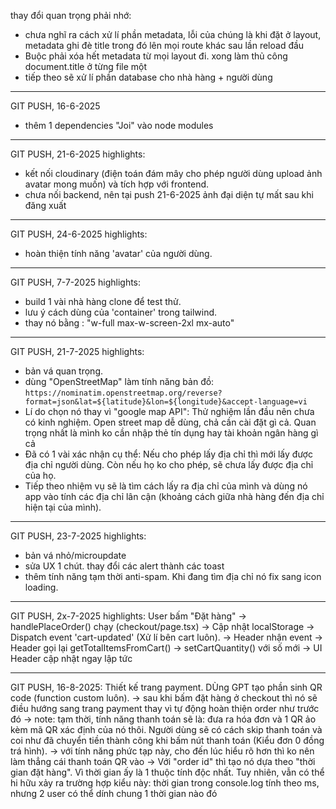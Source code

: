 thay đổi quan trọng phải nhớ: 
- chưa nghĩ ra cách xử lí phần metadata, lỗi của chúng là khi đặt ở layout, 
metadata ghi đè title trong đó lên mọi route khác sau lần reload đầu
- Buộc phải xóa hết metadata từ mọi layout đi. xong làm thủ công document.title ở từng file một
- tiếp theo sẽ xử lí phần database cho nhà hàng + người dùng


--------------------------------------------------------------------------------
GIT PUSH, 16-6-2025
- thêm 1 dependencies "Joi" vào node modules

--------------------------------------------------------------------------------
GIT PUSH, 21-6-2025 highlights:
- kết nối cloudinary (điện toán đám mây cho phép người dùng upload ảnh avatar mong muốn)
và tích hợp với frontend.
- chưa nối backend, nên tại push 21-6-2025 ảnh đại diện tự mất sau khi đăng xuất

--------------------------------------------------------------------------------
GIT PUSH, 24-6-2025 highlights:
- hoàn thiện tính năng 'avatar' của người dùng.

--------------------------------------------------------------------------------
GIT PUSH, 7-7-2025 highlights:
- build 1 vài nhà hàng clone để test thử.
- lưu ý cách dùng của 'container' trong tailwind.
- thay nó bằng : "w-full  max-w-screen-2xl  mx-auto" 

--------------------------------------------------------------------------------
GIT PUSH, 21-7-2025 highlights: 
- bản vá quan trọng.
- dùng "OpenStreetMap" làm tính năng bản đồ: `https://nominatim.openstreetmap.org/reverse?format=json&lat=${latitude}&lon=${longitude}&accept-language=vi`
- Lí do chọn nó thay vì "google map API": Thử nghiệm lần đầu nên chưa có kinh nghiệm. 
Open street map dễ dùng, chả cần cài đặt gì cả. Quan trọng nhất là mình ko cần nhập thẻ
tín dụng hay tài khoản ngân hàng gì cả
- Đã có 1 vài xác nhận cụ thể: Nếu cho phép lấy địa chỉ thì mới lấy được địa chỉ người dùng.
Còn nếu họ ko cho phép, sẽ chưa lấy được địa chỉ của họ.
- Tiếp theo nhiệm vụ sẽ là tìm cách lấy ra địa chỉ của mình và dùng nó app vào tính các
địa chỉ lân cận (khoảng cách giữa nhà hàng đến địa chỉ hiện tại của mình).


--------------------------------------------------------------------------------
GIT PUSH, 23-7-2025 highlights: 
- bản vá nhỏ/microupdate
- sửa UX 1 chút. thay đổi các alert thành các toast
- thêm tính năng tạm thời anti-spam. Khi đang tìm địa chỉ nó fix sang icon loading.

-----------------------------------------------------------------------------
GIT PUSH, 2x-7-2025 highlights:
User bấm "Đặt hàng" 
→ handlePlaceOrder() chạy (checkout/page.tsx)
→ Cập nhật localStorage 
→ Dispatch event 'cart-updated' (Xử lí bên cart luôn).
→ Header nhận event
→ Header gọi lại getTotalItemsFromCart()
→ setCartQuantity() với số mới
→ UI Header cập nhật ngay lập tức


-----------------------------------------------------------------------------
GIT PUSH, 16-8-2025:
Thiết kế trang payment. DÙng GPT tạo phần sinh QR code (function custom luôn).
-> sau khi bấm đặt hàng ở checkout thì nó sẽ điều hướng sang trang payment thay vì
tự động hoàn thiện order như trước đó
-> note: tạm thời, tính năng thanh toán sẽ là: đưa ra hóa đơn và 1 QR ảo kèm mã QR xác
định của nó thôi. Người dùng sẽ có cách skip thanh toán và coi như đã chuyển tiền thành công
khi bấm nút thanh toán (Kiểu đơn 0 đồng trá hình).
-> với tính năng phức tạp này, cho đến lúc hiểu rõ hơn thì ko nên làm thẳng cái thanh 
toán QR vào
-> Với "order id" thì tạo nó dựa theo "thời gian đặt hàng". Vì thời gian ấy là 1 thuộc tính độc nhất.
Tuy nhiên, vẫn có thể hi hữu xảy ra trường hợp kiểu này: thời gian trong console.log tính theo ms, nhưng
2 user có thể dính chung 1 thời gian nào đó